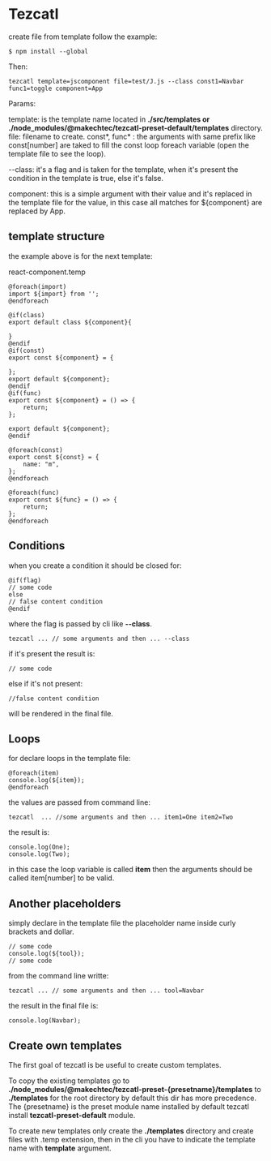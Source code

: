 # Tezcatl #

create file from template follow the example:

    $ npm install --global

Then:

    tezcatl template=jscomponent file=test/J.js --class const1=Navbar func1=toggle component=App

Params:

template: is the template name located in __./src/templates or ./node_modules/@makechtec/tezcatl-preset-default/templates__ directory.
file: filename to create.
const*, func* : the arguments with same prefix like const[number] are taked to fill the const loop foreach variable (open the template file to see the loop).

--class: it's a flag and is taken for the template, when it's present the condition in the template is true, else it's false.

component: this is a simple argument with their value and it's replaced in the template file for the value, in this case all matches for ${component} are replaced by App.

## template structure ##

the example above is for the next template:

react-component.temp

    @foreach(import)
    import ${import} from '';
    @endforeach

    @if(class)
    export default class ${component}{

    }
    @endif
    @if(const)
    export const ${component} = {
        
    };
    export default ${component};
    @endif
    @if(func)
    export const ${component} = () => {
        return;
    };

    export default ${component};
    @endif

    @foreach(const)
    export const ${const} = {
        name: "m",
    };
    @endforeach

    @foreach(func)
    export const ${func} = () => {
        return;
    };
    @endforeach


## Conditions ##

when you create a condition it should be closed for:

    @if(flag)
    // some code
    else
    // false content condition
    @endif

where the flag is passed by cli like __--class__.

    tezcatl ... // some arguments and then ... --class

if it's present the result is:

    // some code

else if it's not present:

    //false content condition

will be rendered in the final file.

## Loops ##

for declare loops in the template file:

    @foreach(item)
    console.log(${item});
    @endforeach

the values are passed from command line:

    tezcatl  ... //some arguments and then ... item1=One item2=Two

the result is:

    console.log(One);
    console.log(Two);

in this case the loop variable is called __item__ then the arguments 
should be called item[number] to be valid.

## Another placeholders ##

simply declare in the template file the placeholder name inside curly brackets
and dollar.

    // some code
    console.log(${tool});
    // some code

from the command line writte:

    tezcatl ... // some arguments and then ... tool=Navbar

the result in the final file is:

    console.log(Navbar);

## Create own templates ##

The first goal of tezcatl is be useful to create custom templates. 

To copy the existing templates go to __./node_modules/@makechtec/tezcatl-preset-{presetname}/templates__
to __./templates__ for the root directory by default this dir has more precedence. The {presetname} is the
preset module name installed by default tezcatl install __tezcatl-preset-default__ module. 

To create new templates only create the __./templates__ directory and create files with .temp extension, then in the cli you have to indicate the template name with __template__ argument.
